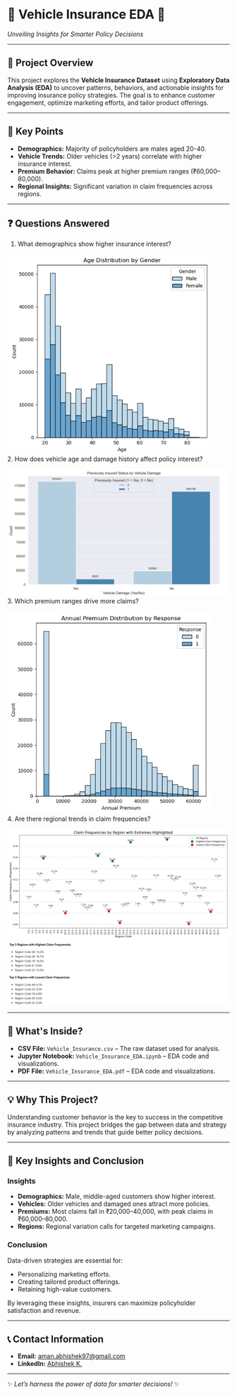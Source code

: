 # 🚗 Vehicle Insurance EDA 🚀  
*Unveiling Insights for Smarter Policy Decisions*

---

## 📖 Project Overview  
This project explores the **Vehicle Insurance Dataset** using **Exploratory Data Analysis (EDA)** to uncover patterns, behaviors, and actionable insights for improving insurance policy strategies. The goal is to enhance customer engagement, optimize marketing efforts, and tailor product offerings.

---

## 🌟 Key Points  
- **Demographics:** Majority of policyholders are males aged 20-40.  
- **Vehicle Trends:** Older vehicles (>2 years) correlate with higher insurance interest.  
- **Premium Behavior:** Claims peak at higher premium ranges (₹60,000–80,000).  
- **Regional Insights:** Significant variation in claim frequencies across regions.  

---

## ❓ Questions Answered  
1. What demographics show higher insurance interest?

![age vs gender](https://github.com/Abhishek-4195/Python-EDA-Vehicle-Insurance/blob/main/age%20vs%20gender.jpg)  
2. How does vehicle age and damage history affect policy interest?

![r vs vd vs pi](https://github.com/Abhishek-4195/Python-EDA-Vehicle-Insurance/blob/main/response%20vs%20vehicle%20damage%20vs%20prev.%20policy.jpg)  
3. Which premium ranges drive more claims?

![ap vs r](https://github.com/Abhishek-4195/Python-EDA-Vehicle-Insurance/blob/main/annul%20premium%20vs%20claim.jpg)  
4. Are there regional trends in claim frequencies?

![region](https://github.com/Abhishek-4195/Python-EDA-Vehicle-Insurance/blob/main/region%20analysis.jpg)  

---

## 📂 What's Inside?  
- **CSV File:** `Vehicle_Insurance.csv` – The raw dataset used for analysis.  
- **Jupyter Notebook:** `Vehicle_Insurance_EDA.ipynb` – EDA code and visualizations.
- **PDF File:** `Vehicle_Insurance_EDA.pdf` – EDA code and visualizations.  

---

## 💡 Why This Project?  
Understanding customer behavior is the key to success in the competitive insurance industry. This project bridges the gap between data and strategy by analyzing patterns and trends that guide better policy decisions.  

---

## 🔑 Key Insights and Conclusion  
### **Insights**  
- **Demographics:** Male, middle-aged customers show higher interest.  
- **Vehicles:** Older vehicles and damaged ones attract more policies.  
- **Premiums:** Most claims fall in ₹20,000–40,000, with peak claims in ₹60,000–80,000.  
- **Regions:** Regional variation calls for targeted marketing campaigns.  

### **Conclusion**  
Data-driven strategies are essential for:  
- Personalizing marketing efforts.  
- Creating tailored product offerings.  
- Retaining high-value customers.

By leveraging these insights, insurers can maximize policyholder satisfaction and revenue.

---

## 📞 Contact Information  
- **Email:** [aman.abhishek97@gmail.com](mailto:aman.abhishek97@gmail.com)  
- **LinkedIn:** [Abhishek K.](https://www.linkedin.com/in/abhishek-k)  

---

✨ *Let’s harness the power of data for smarter decisions!* ✨
